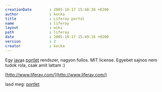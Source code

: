 ```yaml
---
creationDate        : 2005-10-17 15:48:38 +0200 
author              : kocka 
title               : Liferay portal 
name                : liferay 
layout              : wiki 
path                : liferay 
date                : 2005-10-17 15:49:16 +0200 
version             : 2 
creator             : kocka 
---
```

Egy [java](java.html)s [portlet](portlet.html) rendszer, nagyon fullos. MIT license. Egyebet sajnos nem tudok rola, csak amit lattam :)

[http://www.liferay.com/](http://www.liferay.com/)

lasd meg: [portlet](portlet.html)
